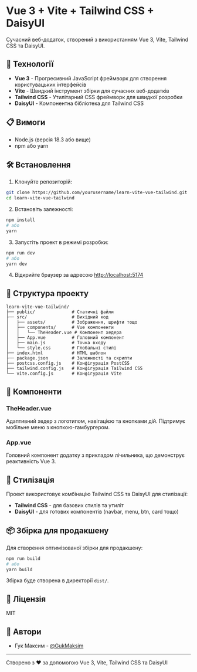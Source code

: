 # Vue 3 + Vite + Tailwind CSS + DaisyUI

Сучасний веб-додаток, створений з використанням Vue 3, Vite, Tailwind CSS та DaisyUI.

## 🚀 Технології

- **Vue 3** - Прогресивний JavaScript фреймворк для створення користувацьких інтерфейсів
- **Vite** - Швидкий інструмент збірки для сучасних веб-додатків
- **Tailwind CSS** - Утилітарний CSS фреймворк для швидкої розробки
- **DaisyUI** - Компонентна бібліотека для Tailwind CSS

## 📋 Вимоги

- Node.js (версія 18.3 або вище)
- npm або yarn

## 🛠️ Встановлення

1. Клонуйте репозиторій:
```bash
git clone https://github.com/yourusername/learn-vite-vue-tailwind.git
cd learn-vite-vue-tailwind
```

2. Встановіть залежності:
```bash
npm install
# або
yarn
```

3. Запустіть проект в режимі розробки:
```bash
npm run dev
# або
yarn dev
```

4. Відкрийте браузер за адресою [http://localhost:5174](http://localhost:5174)

## 📁 Структура проекту

```
learn-vite-vue-tailwind/
├── public/              # Статичні файли
├── src/                 # Вихідний код
│   ├── assets/          # Зображення, шрифти тощо
│   ├── components/      # Vue компоненти
│   │   └── TheHeader.vue # Компонент хедера
│   ├── App.vue          # Головний компонент
│   ├── main.js          # Точка входу
│   └── style.css        # Глобальні стилі
├── index.html           # HTML шаблон
├── package.json         # Залежності та скрипти
├── postcss.config.js    # Конфігурація PostCSS
├── tailwind.config.js   # Конфігурація Tailwind CSS
└── vite.config.js       # Конфігурація Vite
```

## 🧩 Компоненти

### TheHeader.vue

Адаптивний хедер з логотипом, навігацією та кнопками дій. Підтримує мобільне меню з кнопкою-гамбургером.

### App.vue

Головний компонент додатку з прикладом лічильника, що демонструє реактивність Vue 3.

## 🎨 Стилізація

Проект використовує комбінацію Tailwind CSS та DaisyUI для стилізації:

- **Tailwind CSS** - для базових стилів та утиліт
- **DaisyUI** - для готових компонентів (navbar, menu, btn, card тощо)

## 📦 Збірка для продакшену

Для створення оптимізованої збірки для продакшену:

```bash
npm run build
# або
yarn build
```

Збірка буде створена в директорії `dist/`.

## 📝 Ліцензія

MIT

## 👥 Автори

- Гук Максим - [@GukMaksim](https://github.com/GukMaksim)

---

Створено з ❤️ за допомогою Vue 3, Vite, Tailwind CSS та DaisyUI
